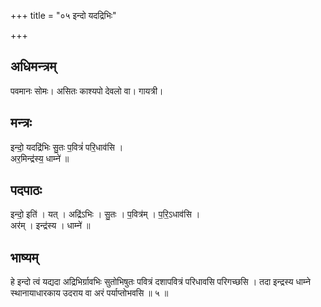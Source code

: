 +++
title = "०५ इन्दो यदद्रिभिः"

+++
## अधिमन्त्रम्
पवमानः सोमः। असितः काश्यपो देवलो वा। गायत्री।

## मन्त्रः
इन्दो॒ यदद्रि॑भिः सु॒तः प॒वित्रं॑ परि॒धाव॑सि ।  
अर॒मिन्द्र॑स्य॒ धाम्ने॑ ॥

## पदपाठः
इन्दो॒ इति॑ । यत् । अद्रि॑ऽभिः । सु॒तः । प॒वित्र॑म् । प॒रि॒ऽधाव॑सि ।  
अर॑म् । इन्द्र॑स्य । धाम्ने॑ ॥

## भाष्यम्
हे इन्दो त्वं यद्यदा अद्रिभिर्ग्रावभिः सुतोभिषुतः पवित्रं दशापवित्रं परिधावसि परिगच्छसि । तदा इन्द्रस्य धाम्ने स्थानायाधारकाय उदराय वा अरं पर्याप्तोभवसि ॥ ५ ॥
